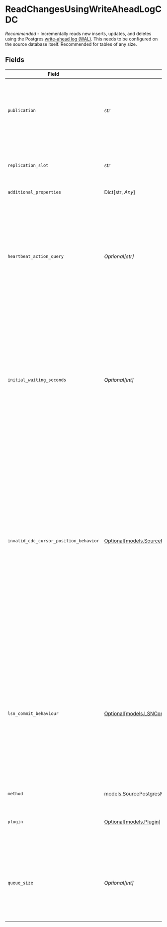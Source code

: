 # ReadChangesUsingWriteAheadLogCDC

<i>Recommended</i> - Incrementally reads new inserts, updates, and deletes using the Postgres <a href="https://docs.airbyte.com/integrations/sources/postgres/#cdc">write-ahead log (WAL)</a>. This needs to be configured on the source database itself. Recommended for tables of any size.


## Fields

| Field                                                                                                                                                                                                                                                                                                                                                               | Type                                                                                                                                                                                                                                                                                                                                                                | Required                                                                                                                                                                                                                                                                                                                                                            | Description                                                                                                                                                                                                                                                                                                                                                         |
| ------------------------------------------------------------------------------------------------------------------------------------------------------------------------------------------------------------------------------------------------------------------------------------------------------------------------------------------------------------------- | ------------------------------------------------------------------------------------------------------------------------------------------------------------------------------------------------------------------------------------------------------------------------------------------------------------------------------------------------------------------- | ------------------------------------------------------------------------------------------------------------------------------------------------------------------------------------------------------------------------------------------------------------------------------------------------------------------------------------------------------------------- | ------------------------------------------------------------------------------------------------------------------------------------------------------------------------------------------------------------------------------------------------------------------------------------------------------------------------------------------------------------------- |
| `publication`                                                                                                                                                                                                                                                                                                                                                       | *str*                                                                                                                                                                                                                                                                                                                                                               | :heavy_check_mark:                                                                                                                                                                                                                                                                                                                                                  | A Postgres publication used for consuming changes. Read about <a href="https://docs.airbyte.com/integrations/sources/postgres#step-4-create-publications-and-replication-identities-for-tables">publications and replication identities</a>.                                                                                                                        |
| `replication_slot`                                                                                                                                                                                                                                                                                                                                                  | *str*                                                                                                                                                                                                                                                                                                                                                               | :heavy_check_mark:                                                                                                                                                                                                                                                                                                                                                  | A plugin logical replication slot. Read about <a href="https://docs.airbyte.com/integrations/sources/postgres#step-3-create-replication-slot">replication slots</a>.                                                                                                                                                                                                |
| `additional_properties`                                                                                                                                                                                                                                                                                                                                             | Dict[str, *Any*]                                                                                                                                                                                                                                                                                                                                                    | :heavy_minus_sign:                                                                                                                                                                                                                                                                                                                                                  | N/A                                                                                                                                                                                                                                                                                                                                                                 |
| `heartbeat_action_query`                                                                                                                                                                                                                                                                                                                                            | *Optional[str]*                                                                                                                                                                                                                                                                                                                                                     | :heavy_minus_sign:                                                                                                                                                                                                                                                                                                                                                  | Specifies a query that the connector executes on the source database when the connector sends a heartbeat message. Please see the <a href="https://docs.airbyte.com/integrations/sources/postgres/postgres-wal-disk-consumption-and-heartbeat-action-query">setup guide</a> for how and when to configure this setting.                                             |
| `initial_waiting_seconds`                                                                                                                                                                                                                                                                                                                                           | *Optional[int]*                                                                                                                                                                                                                                                                                                                                                     | :heavy_minus_sign:                                                                                                                                                                                                                                                                                                                                                  | The amount of time the connector will wait when it launches to determine if there is new data to sync or not. Defaults to 1200 seconds. Valid range: 120 seconds to 2400 seconds. Read about <a href="https://docs.airbyte.com/integrations/sources/postgres#step-5-optional-set-up-initial-waiting-time">initial waiting time</a>.                                 |
| `invalid_cdc_cursor_position_behavior`                                                                                                                                                                                                                                                                                                                              | [Optional[models.SourcePostgresInvalidCDCPositionBehaviorAdvanced]](../models/sourcepostgresinvalidcdcpositionbehavioradvanced.md)                                                                                                                                                                                                                                  | :heavy_minus_sign:                                                                                                                                                                                                                                                                                                                                                  | Determines whether Airbyte should fail or re-sync data in case of an stale/invalid cursor value into the WAL. If 'Fail sync' is chosen, a user will have to manually reset the connection before being able to continue syncing data. If 'Re-sync data' is chosen, Airbyte will automatically trigger a refresh but could lead to higher cloud costs and data loss. |
| `lsn_commit_behaviour`                                                                                                                                                                                                                                                                                                                                              | [Optional[models.LSNCommitBehaviour]](../models/lsncommitbehaviour.md)                                                                                                                                                                                                                                                                                              | :heavy_minus_sign:                                                                                                                                                                                                                                                                                                                                                  | Determines when Airbyte should flush the LSN of processed WAL logs in the source database. `After loading Data in the destination` is default. If `While reading Data` is selected, in case of a downstream failure (while loading data into the destination), next sync would result in a full sync.                                                               |
| `method`                                                                                                                                                                                                                                                                                                                                                            | [models.SourcePostgresMethod](../models/sourcepostgresmethod.md)                                                                                                                                                                                                                                                                                                    | :heavy_check_mark:                                                                                                                                                                                                                                                                                                                                                  | N/A                                                                                                                                                                                                                                                                                                                                                                 |
| `plugin`                                                                                                                                                                                                                                                                                                                                                            | [Optional[models.Plugin]](../models/plugin.md)                                                                                                                                                                                                                                                                                                                      | :heavy_minus_sign:                                                                                                                                                                                                                                                                                                                                                  | A logical decoding plugin installed on the PostgreSQL server.                                                                                                                                                                                                                                                                                                       |
| `queue_size`                                                                                                                                                                                                                                                                                                                                                        | *Optional[int]*                                                                                                                                                                                                                                                                                                                                                     | :heavy_minus_sign:                                                                                                                                                                                                                                                                                                                                                  | The size of the internal queue. This may interfere with memory consumption and efficiency of the connector, please be careful.                                                                                                                                                                                                                                      |